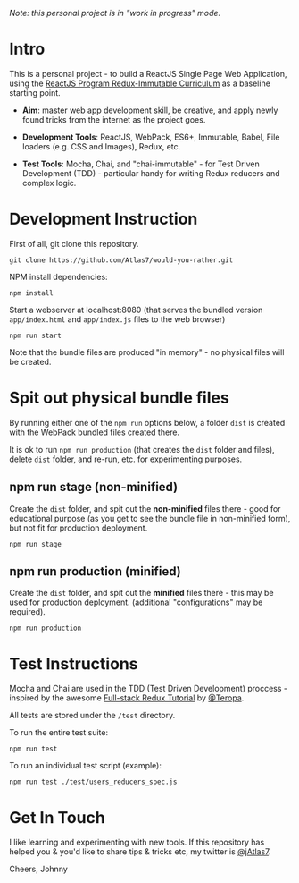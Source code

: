 *Note: this personal project is in "work in progress" mode.*

# Intro

This is a personal project - to build a ReactJS Single Page Web Application, using the [ReactJS Program Redux-Immutable Curriculum](https://github.com/ReactjsProgram/Redux-Immutable-Curriculum) as a baseline starting point.

- **Aim**: master web app development skill, be creative, and apply newly found tricks from the internet as the project goes.

- **Development Tools**: ReactJS, WebPack, ES6+, Immutable, Babel, File loaders (e.g. CSS and Images), Redux, etc.

- **Test Tools**: Mocha, Chai, and "chai-immutable" - for Test Driven Development (TDD) - particular handy for writing Redux reducers and complex logic.

# Development Instruction

First of all, git clone this repository.

```
git clone https://github.com/Atlas7/would-you-rather.git
```


NPM install dependencies:

```
npm install
```

Start a webserver at localhost:8080 (that serves the bundled version `app/index.html` and `app/index.js` files to the web browser)

```
npm run start
```

Note that the bundle files are produced "in memory" - no physical files will be created.

# Spit out physical bundle files

By running either one of the `npm run` options below, a folder `dist` is created with the WebPack bundled files created there. 

It is ok to run `npm run production` (that creates the `dist` folder and files), delete `dist` folder, and re-run, etc. for experimenting purposes.

## npm run stage (non-minified)

Create the `dist` folder, and spit out the **non-minified** files there - good for educational purpose (as you get to see the bundle file in non-minified form), but not fit for production deployment.

```
npm run stage
```

## npm run production (minified)

Create the `dist` folder, and spit out the **minified** files there - this may be used for production deployment. (additional "configurations" may be required).

```
npm run production
```

# Test Instructions

Mocha and Chai are used in the TDD (Test Driven Development) proccess - inspired by the awesome [Full-stack Redux Tutorial](http://teropa.info/blog/2015/09/10/full-stack-redux-tutorial.html) by [@Teropa](https://github.com/teropa).

All tests are stored under the `/test` directory.

To run the entire test suite:

```
npm run test
```

To run an individual test script (example):

```
npm run test ./test/users_reducers_spec.js
```


# Get In Touch

I like learning and experimenting with new tools. If this repository has helped you & you'd like to share tips & tricks etc, my twitter is [@jAtlas7](https://twitter.com/jAtlas7).

Cheers,
Johnny